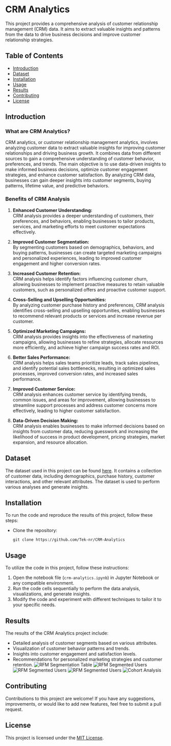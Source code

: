 # CRM Analytics

This project provides a comprehensive analysis of customer relationship management (CRM) data. It aims to extract valuable insights and patterns from the data to drive business decisions and improve customer relationship strategies.

## Table of Contents
- [Introduction](#introduction)
- [Dataset](#dataset)
- [Installation](#installation)
- [Usage](#usage)
- [Results](#results)
- [Contributing](#contributing)
- [License](#license)

## Introduction

### What are CRM Analytics?

CRM analytics, or customer relationship management analytics, involves analyzing customer data to extract valuable insights for improving customer relationships and driving business growth. It combines data from different sources to gain a comprehensive understanding of customer behavior, preferences, and trends. The main objective is to use data-driven insights to make informed business decisions, optimize customer engagement strategies, and enhance customer satisfaction. By analyzing CRM data, businesses can gain deeper insights into customer segments, buying patterns, lifetime value, and predictive behaviors.

### Benefits of CRM Analysis

1. **Enhanced Customer Understanding:** <br>
CRM analysis provides a deeper understanding of customers, their preferences, and behaviors, enabling businesses to tailor products, services, and marketing efforts to meet customer expectations effectively.

2. **Improved Customer Segmentation:** <br>
By segmenting customers based on demographics, behaviors, and buying patterns, businesses can create targeted marketing campaigns and personalized experiences, leading to improved customer engagement and higher conversion rates.

3. **Increased Customer Retention:** <br>
CRM analysis helps identify factors influencing customer churn, allowing businesses to implement proactive measures to retain valuable customers, such as personalized offers and proactive customer support.

4. **Cross-Selling and Upselling Opportunities:** <br>
By analyzing customer purchase history and preferences, CRM analysis identifies cross-selling and upselling opportunities, enabling businesses to recommend relevant products or services and increase revenue per customer.

5. **Optimized Marketing Campaigns:** <br>
CRM analysis provides insights into the effectiveness of marketing campaigns, allowing businesses to refine strategies, allocate resources more efficiently, and achieve higher campaign success rates and ROI.

6. **Better Sales Performance:** <br>
CRM analysis helps sales teams prioritize leads, track sales pipelines, and identify potential sales bottlenecks, resulting in optimized sales processes, improved conversion rates, and increased sales performance.

7. **Improved Customer Service:** <br>
CRM analysis enhances customer service by identifying trends, common issues, and areas for improvement, allowing businesses to streamline support processes and address customer concerns more effectively, leading to higher customer satisfaction.

8. **Data-Driven Decision Making:** <br>
CRM analysis enables businesses to make informed decisions based on insights from customer data, reducing guesswork and increasing the likelihood of success in product development, pricing strategies, market expansion, and resource allocation.

## Dataset
The dataset used in this project can be found [here](https://www.kaggle.com/datasets/carrie1/ecommerce-data). It contains a collection of customer data, including demographics, purchase history, customer interactions, and other relevant attributes. The dataset is used to perform various analyses and generate insights.

## Installation
To run the code and reproduce the results of this project, follow these steps:

- Clone the repository:

   ```shell
   git clone https://github.com/Tek-nr/CRM-Analytics

## Usage
To utilize the code in this project, follow these instructions:

1. Open the notebook file (`crm-analytics.ipynb`) in Jupyter Notebook or any compatible environment.
2. Run the code cells sequentially to perform the data analysis, visualizations, and generate insights.
3. Modify the code and experiment with different techniques to tailor it to your specific needs.

## Results
The results of the CRM Analytics project include:

- Detailed analysis of customer segments based on various attributes.
- Visualization of customer behavior patterns and trends.
- Insights into customer engagement and satisfaction levels.
- Recommendations for personalized marketing strategies and customer retention.
  ![RFM Segmentation Table](https://github.com/Tek-nr/CRM-Analytics/blob/main/img/download%20(18).png)
  ![RFM Segmented Users](https://github.com/Tek-nr/CRM-Analytics/blob/main/img/download%20(15).png)
  ![RFM Segmented Users](https://github.com/Tek-nr/CRM-Analytics/blob/main/img/download%20(16).png)
  ![RFM Segmented Users](https://github.com/Tek-nr/CRM-Analytics/blob/main/img/download%20(20).png)
  ![Cohort Analysis](https://github.com/Tek-nr/CRM-Analytics/blob/main/img/download%20(17).png)


## Contributing
Contributions to this project are welcome! If you have any suggestions, improvements, or would like to add new features, feel free to submit a pull request.

## License
This project is licensed under the [MIT License](LICENSE).

